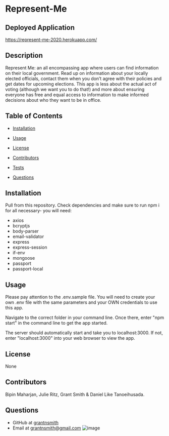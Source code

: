 # Represent-Me
## Deployed Application
https://represent-me-2020.herokuapp.com/
## Description
Represent Me: an all encompassing app where users can find information on their local government. Read up on information about your locally elected officials, contact them when you don’t agree with their policies and get dates for upcoming elections. This app is less about the actual act of voting (although we want you to do that!) and more about ensuring everyone has free and equal access to information to make informed decisions about who they want to be in office.
## Table of Contents
* [Installation](#installation)

* [Usage](#usage)

* [License](#license)

* [Contributors](#contributors)

* [Tests](#tests)

* [Questions](#questions)
## Installation
Pull from this repository. Check dependencies and make sure to run npm i for all necessary- you will need:
- axios
- bcryptjs
- body-parser
- email-validator
- express
- express-session
- if-env
- mongoose
- passport
- passport-local
## Usage
Please pay attention to the .env.sample file. You will need to create your own .env file with the same parameters and your OWN credentials to use this app.

Navigate to the correct folder in your command line. Once there, enter "npm start" in the command line to get the app started.

The server should automatically start and take you to localhost:3000. If not, enter "localhost:3000" into your web browser to view the app.
## License
None
## Contributors
Bipin Maharjan, Julie Ritz, Grant Smith & Daniel Like Tanoeihusada.
## Questions
* GitHub at [grantnsmith](https://github.com/grantnsmith)
* Email at [grantnsmith@gmail.com](mailto:grantnsmith@gmail.com)
![image](https://user-images.githubusercontent.com/60047114/90193057-02719180-dd79-11ea-817e-aaeda9f519c0.png)
